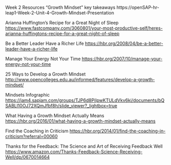 Week 2 Resources
“Growth Mindset” key takeaways
https://openSAP-hr-leap1-Week-2-Unit-4-Growth-Mindset-Presentation

Arianna Huffington’s Recipe for a Great Night of Sleep
https://www.fastcompany.com/3060801/your-most-productive-self/heres-arianna-huffingtons-recipe-for-a-great-night-of-sleep

Be a Better Leader Have a Richer Life
https://hbr.org/2008/04/be-a-better-leader-have-a-richer-life

Manage Your Energy Not Your Time
https://hbr.org/2007/10/manage-your-energy-not-your-time

25 Ways to Develop a Growth Mindset
http://www.opencolleges.edu.au/informed/features/develop-a-growth-mindset/

Mindsets Infographic
https://jam4.sapjam.com/groups/TJP6d8PiIpwKTULdVkv6ki/documents/bQSABLl10OJ72XQmJfbf8h/slide_viewer?_lightbox=true

What Having a Growth Mindset Actually Means
https://hbr.org/2016/01/what-having-a-growth-mindset-actually-means

Find the Coaching in Criticism
https://hbr.org/2014/01/find-the-coaching-in-criticism?referral=00060

Thanks for the Feedback: The Science and Art of Receiving Feedback Well
https://www.amazon.com/Thanks-Feedback-Science-Receiving-Well/dp/0670014664